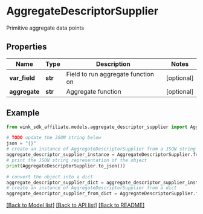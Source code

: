 # AggregateDescriptorSupplier

Primitive aggregate data points

## Properties

Name | Type | Description | Notes
------------ | ------------- | ------------- | -------------
**var_field** | **str** | Field to run aggregate function on | [optional] 
**aggregate** | **str** | Aggregate function | [optional] 

## Example

```python
from wink_sdk_affiliate.models.aggregate_descriptor_supplier import AggregateDescriptorSupplier

# TODO update the JSON string below
json = "{}"
# create an instance of AggregateDescriptorSupplier from a JSON string
aggregate_descriptor_supplier_instance = AggregateDescriptorSupplier.from_json(json)
# print the JSON string representation of the object
print(AggregateDescriptorSupplier.to_json())

# convert the object into a dict
aggregate_descriptor_supplier_dict = aggregate_descriptor_supplier_instance.to_dict()
# create an instance of AggregateDescriptorSupplier from a dict
aggregate_descriptor_supplier_from_dict = AggregateDescriptorSupplier.from_dict(aggregate_descriptor_supplier_dict)
```
[[Back to Model list]](../README.md#documentation-for-models) [[Back to API list]](../README.md#documentation-for-api-endpoints) [[Back to README]](../README.md)


